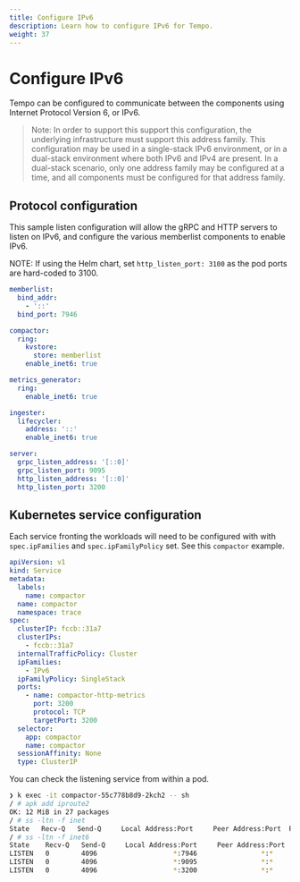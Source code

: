 ```yaml
---
title: Configure IPv6
description: Learn how to configure IPv6 for Tempo.
weight: 37
---
```


# Configure IPv6

Tempo can be configured to communicate between the components using Internet Protocol Version 6, or IPv6.

> Note: In order to support this support this configuration, the underlying infrastructure must support this address family. This configuration may be used in a single-stack IPv6 environment, or in a dual-stack environment where both IPv6 and IPv4 are present. In a dual-stack scenario, only one address family may be configured at a time, and all components must be configured for that address family.

## Protocol configuration

This sample listen configuration will allow the gRPC and HTTP servers to listen on IPv6, and configure the various memberlist components to enable IPv6.

NOTE: If using the Helm chart, set `http_listen_port: 3100` as the pod ports are hard-coded to 3100.

```yaml
memberlist:
  bind_addr:
    - '::'
  bind_port: 7946

compactor:
  ring:
    kvstore:
      store: memberlist
    enable_inet6: true

metrics_generator:
  ring:
    enable_inet6: true

ingester:
  lifecycler:
    address: '::'
    enable_inet6: true

server:
  grpc_listen_address: '[::0]'
  grpc_listen_port: 9095
  http_listen_address: '[::0]'
  http_listen_port: 3200
```

## Kubernetes service configuration

Each service fronting the workloads will need to be configured with with `spec.ipFamilies` and `spec.ipFamilyPolicy` set. See this `compactor` example.

```yaml
apiVersion: v1
kind: Service
metadata:
  labels:
    name: compactor
  name: compactor
  namespace: trace
spec:
  clusterIP: fccb::31a7
  clusterIPs:
    - fccb::31a7
  internalTrafficPolicy: Cluster
  ipFamilies:
    - IPv6
  ipFamilyPolicy: SingleStack
  ports:
    - name: compactor-http-metrics
      port: 3200
      protocol: TCP
      targetPort: 3200
  selector:
    app: compactor
    name: compactor
  sessionAffinity: None
  type: ClusterIP
```

You can check the listening service from within a pod.

```sh
❯ k exec -it compactor-55c778b8d9-2kch2 -- sh
/ # apk add iproute2
OK: 12 MiB in 27 packages
/ # ss -ltn -f inet
State   Recv-Q   Send-Q     Local Address:Port     Peer Address:Port  Process
/ # ss -ltn -f inet6
State    Recv-Q   Send-Q     Local Address:Port     Peer Address:Port  Process
LISTEN   0        4096                   *:7946                *:*
LISTEN   0        4096                   *:9095                *:*
LISTEN   0        4096                   *:3200                *:*
```

